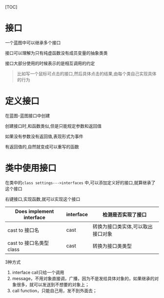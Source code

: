 [TOC]

# 接口

一个蓝图中可以继承多个接口

接口可以理解为只有纯虚函数没有成员变量的抽象类类

接口大部分使用的时候表示的是相互调用的约定

> 比如写一个鼠标可点击的接口,然后具体点击的结果,由每个类自己实现具体的行为
>



# 定义接口

在蓝图-蓝图接口中创建

创建接口时,和函数类似,但是只能规定参数和返回值

如果没有参数没有返回值,表现形式为事件

有返回值的,自然就变成可以重写的函数



# 类中使用接口

在类中的`class settings--->interfaces` 中,可以添加定义好的接口,就算继承了这个接口

右键接口,实现函数,就可以实现这个接口

| Does implement interface | interface | 检测是否实现了接口                |
| ------------------------ | --------- | --------------------------------- |
| cast to 接口名           | cast      | 转换为接口类实体,可以取出接口对象 |
| cast to 接口名类型 class | cast      | 转换为接口类类型                  |

3种方式

1. interface call只给一个调用
2. message，不用对象直接调，广播，因为不是发给具体对象的，如果继承的对象很多，就可以发送到不想要的对象上；
3. call function，只能自己用，发不到外面去；
